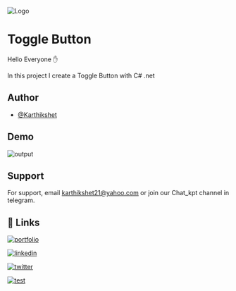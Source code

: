 
![Logo](https://i.postimg.cc/ht9DSCTM/logo.png)


# Toggle Button

Hello Everyone ✋

In this project I create a Toggle Button with C# .net





## Author

- [@Karthikshet](https://www.github.com/Karthikshet)


## Demo

![output](https://cdn5.vectorstock.com/i/1000x1000/12/59/toggle-switch-icon-on-and-off-position-simple-vector-25951259.jpg)

## Support

For support, email karthikshet21@yahoo.com or join our Chat_kpt channel in telegram.


## 🔗 Links
[![portfolio](https://img.shields.io/badge/my_portfolio-000?style=for-the-badge&logo=ko-fi&logoColor=white)](https://linktr.ee/karthikshet)

[![linkedin](https://img.shields.io/badge/linkedin-0A66C2?style=for-the-badge&logo=linkedin&logoColor=white)](https://www.linkedin.com/in/karthik-shet-9a15b4277)

[![twitter](https://img.shields.io/badge/twitter-1DA1F2?style=for-the-badge&logo=twitter&logoColor=white)](https://twitter.com/Karthikshetbmw?t=RnazVPYvgqVJ4kJFfZidQQ&s=09)

[![test](https://img.shields.io/npm/v/npm.svg?logo=nodedotjs)](https://kodezone.42web.io/)
